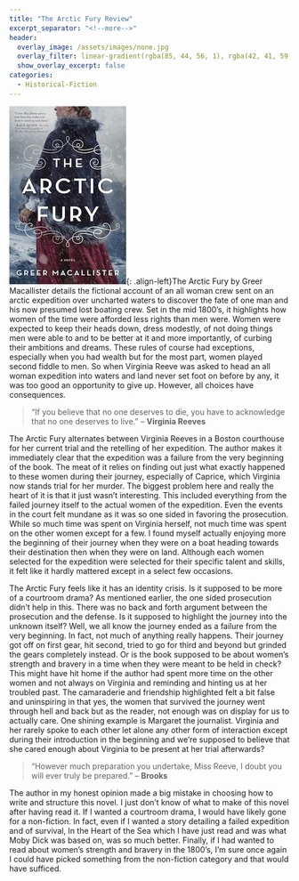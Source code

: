 ```yaml
---
title: "The Arctic Fury Review"
excerpt_separator: "<!--more-->"
header:
  overlay_image: /assets/images/none.jpg
  overlay_filter: linear-gradient(rgba(85, 44, 56, 1), rgba(42, 41, 59, 1))
  show_overlay_excerpt: false
categories:
  - Historical-Fiction
---
```

![arctic-fury-cover](/assets/images/arctic-fury.jpg){: .align-left}The Arctic Fury by Greer Macallister details the fictional account of an all woman crew sent on an arctic expedition over uncharted waters to discover the fate of one man and his now presumed lost boating crew. Set in the mid 1800’s, it highlights how women of the time were afforded less rights than men were. Women were expected to keep their heads down, dress modestly, of not doing things men were able to and to be better at it and more importantly, of curbing their ambitions and dreams. These rules of course had exceptions, especially when you had wealth but for the most part, women played second fiddle to men. So when Virginia Reeve was asked to head an all woman expedition into waters and land never set foot on before by any, it was too good an opportunity to give up. However, all choices have consequences.

>“If you believe that no one deserves to die, you have to acknowledge that no one deserves to live.” – **Virginia Reeves**

The Arctic Fury alternates between Virginia Reeves in a Boston courthouse for her current trial and the retelling of her expedition. The author makes it immediately clear that the expedition was a failure from the very beginning of the book. The meat of it relies on finding out just what exactly happened to these women during their journey, especially of Caprice, which Virginia now stands trial for her murder. The biggest problem here and really the heart of it is that it just wasn’t interesting. This included everything from the failed journey itself to the actual women of the expedition. Even the events in the court felt mundane as it was so one sided in favoring the prosecution. While so much time was spent on Virginia herself, not much time was spent on the other women except for a few. I found myself actually enjoying more the beginning of their journey when they were on a boat heading towards their destination then when they were on land. Although each women selected for the expedition were selected for their specific talent and skills, it felt like it hardly mattered except in a select few occasions.

The Arctic Fury feels like it has an identity crisis. Is it supposed to be more of a courtroom drama? As mentioned earlier, the one sided prosecution didn’t help in this. There was no back and forth argument between the prosecution and the defense. Is it supposed to highlight the journey into the unknown itself? Well, we all know the journey ended as a failure from the very beginning. In fact, not much of anything really happens. Their journey got off on first gear, hit second, tried to go for third and beyond but grinded the gears completely instead. Or is the book supposed to be about women’s strength and bravery in a time when they were meant to be held in check? This might have hit home if the author had spent more time on the other women and not always on Virginia and reminding and hinting us at her troubled past. The camaraderie and friendship highlighted felt a bit false and uninspiring in that yes, the women that survived the journey went through hell and back but as the reader, not enough was on display for us to actually care. One shining example is Margaret the journalist. Virginia and her rarely spoke to each other let alone any other form of interaction except during their introduction in the beginning and we’re supposed to believe that she cared enough about Virginia to be present at her trial afterwards?

>“However much preparation you undertake, Miss Reeve, I doubt you will ever truly be prepared.” – **Brooks**

The author in my honest opinion made a big mistake in choosing how to write and structure this novel. I just don’t know of what to make of this novel after having read it. If I wanted a courtroom drama, I would have likely gone for a non-fiction. In fact, even if I wanted a story detailing a failed expedition and of survival, In the Heart of the Sea which I have just read and was what Moby Dick was based on, was so much better. Finally, if I had wanted to read about women’s strength and bravery in the 1800’s, I’m sure once again I could have picked something from the non-fiction category and that would have sufficed.